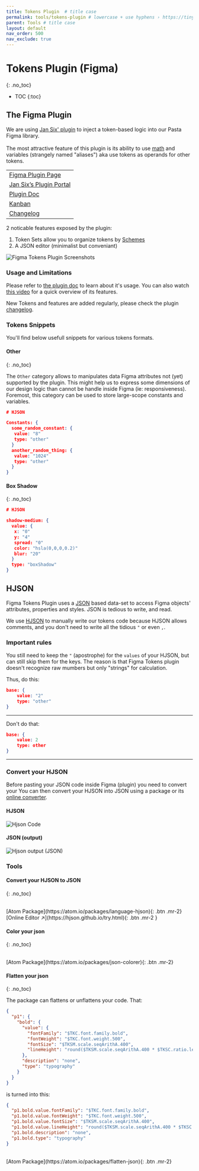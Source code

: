 ```yaml
---
title: Tokens Plugin  # title case
permalink: tools/tokens-plugin # lowercase + use hyphens › https://tinyurl.com/27kmc4rb
parent: Tools # title case
layout: default
nav_order: 500
nav_exclude: true
---
```


# Tokens Plugin (Figma)
{: .no_toc}
<!-- ↑ skips H1 inside TOC -->

- TOC
{:toc}

## The Figma Plugin

<section class="flex-1_1-cols">
  <div>
    We are using <a href="https://jansix.at/resources/figma-tokens">Jan Six' plugin</a> to inject a token-based logic into our Pasta Figma library.<br><br>
    The most attractive feature of this plugin is its ability to use <a href="https://github.com/six7/figma-tokens/issues/192">math</a> and variables (strangely named "aliases") aka use tokens as operands for other tokens.
  </div>
  <div>
    <table>
        <tr>
            <td><a href="https://www.figma.com/community/plugin/843461159747178978/Figma-Tokens">Figma Plugin Page</a></td>
        </tr>
        <tr>
            <td><a href="https://www.jansix.at/resources/figma-tokens">Jan Six’s Plugin Portal</a></td>
        </tr>
        <tr>
            <td><a href="https://docs.tokens.studio/">Plugin Doc</a></td>
        </tr>
        <tr>
            <td><a href="https://github.com/users/six7/projects/4/views/4">Kanban</a></td>
        </tr>
        <tr>
            <td><a href="https://docs.tokens.studio/changelog">Changelog</a></td>
        </tr>
    </table>
  </div>
</section>


2 noticable features exposed by the plugin:

1. Token Sets allow you to organize tokens by [Schemes]({{site.baseurl}}/Foundation.html#schemes)
2. A JSON editor (minimalist but conveniant)

![Figma Tokens Plugin Screenshots]({{site.baseurl}}/assets/images/YPL-DOC-FigmaTokensPlugin-001.png)


### Usage and Limitations

Please refer to [the plugin doc](https://docs.tokens.studio/) to learn about it's usage.
You can also watch [this video](https://www.designsystemtalks.com/talks/design-tokens-in-figma-how-to-get-started-today) for a quick overview of its features.

New Tokens and features are added regularly, please check the plugin [changelog](https://docs.tokens.studio/changelog).

### Tokens Snippets

You'll find below usefull snippets for various tokens formats.

#### Other
{: .no_toc}

The `Other` category allows to manipulates data Figma attributes not (yet) supported by the plugin.
This might help us to express some dimensions of our design logic than cannot be handle inside Figma (ie: responsiveness).
Foremost, this category can be used to store large-scope constants and variables.

```json
# HJSON

Constants: {
  some_random_constant: {
   value: "8"
   type: "other"
  }
  another_random_thing: {
   value: "1024"
   type: "other"
  }
}
```

#### Box Shadow
{: .no_toc}

```json
# HJSON

shadow-medium: {
  value: {
   x: "0"
   y: "4"
   spread: "0"
   color: "hsla(0,0,0,0.2)"
   blur: "20"
  }
  type: "boxShadow"
}
```


## HJSON

Figma Tokens Plugin uses a [JSON](https://en.wikipedia.org/wiki/JSON) based data-set to access Figma objects' attributes, properties and styles. JSON is tedious to write, and read.

We use [HJSON](https://hjson.github.io/) to manually write our tokens code because HJSON allows comments, and you don't need to write all the tidious  `"` or even `,`.

### Important rules

You still need to keep the `"` (apostrophe) for the `values` of your HJSON, but can still skip them for the keys. The reason is that Figma Tokens plugin doesn't recognize raw mumbers but only "strings" for calculation.

Thus, do this:

```json
base: {
    value: "2"
    type: "other"
}
```
<hr class="dd-do">

Don't do that:

```json
base: {
    value: 2
    type: other
}
```
<hr class="dd-dont">

### Convert your HJSON

Before pasting your JSON code inside Figma (plugin) you need to convert your You can then convert your HJSON into JSON using a package or its [online converter](https://hjson.github.io/try.html).


<section class="flex-1_1-cols">
  <div>
    <h4>HJSON</h4>
    <img src="{{site.baseurl}}/assets/images/YPL-DOC-HJSON-01.png" alt="Hjson Code">
  </div>
  <div>
    <h4>JSON (output)</h4>
    <img src="{{site.baseurl}}/assets/images/YPL-DOC-HJSON-02.png" alt="Hjson output (JSON)">
  </div>
</section>






### Tools

#### Convert your HJSON to JSON
{: .no_toc}

<br>
[Atom Package](https://atom.io/packages/language-hjson){: .btn .mr-2}
[Online Editor ↗](https://hjson.github.io/try.html){: .btn .mr-2 }

<!-- [Sublime Text](https://github.com/hjson/sublime-hjson){: .btn .mr-2 }
[Visual Studio](https://marketplace.visualstudio.com/items?itemName=laktak.hjson){: .btn } -->

#### Color your json
{: .no_toc}

<br>
[Atom Package](https://atom.io/packages/json-colorer){: .btn .mr-2}

#### Flatten your json
{: .no_toc}

The package can flattens or unflattens your code. That:

```json
{
  "p1": {
    "bold": {
      "value": {
        "fontFamily": "$TKC.font.family.bold",
        "fontWeight": "$TKC.font.weight.500",
        "fontSize": "$TKSM.scale.seqArithA.400",
        "lineHeight": "round($TKSM.scale.seqArithA.400 * $TKSC.ratio.leading.large)"
      },
      "description": "none",
      "type": "typography"
    }
  }
}
```
is turned into this:

```json
{
  "p1.bold.value.fontFamily": "$TKC.font.family.bold",
  "p1.bold.value.fontWeight": "$TKC.font.weight.500",
  "p1.bold.value.fontSize": "$TKSM.scale.seqArithA.400",
  "p1.bold.value.lineHeight": "round($TKSM.scale.seqArithA.400 * $TKSC.ratio.leading.large)",
  "p1.bold.description": "none",
  "p1.bold.type": "typography"
}
```

<br>
[Atom Package](https://atom.io/packages/flatten-json){: .btn .mr-2}

